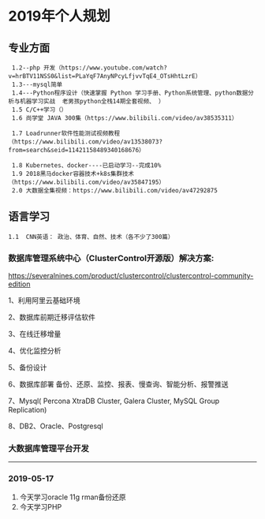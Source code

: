# 2019年个人规划
 

## 专业方面
    
     1.2--php 开发（https://www.youtube.com/watch?v=hrBTV11NSS0&list=PLaYqF7AnyNPcyLfjvvTqE4_OTsHhtLzrE） 
     1.3---mysql简单    
     1.4---Python程序设计（快速掌握 Python 学习手册、Python系统管理、python数据分析与机器学习实战  老男孩python全栈14期全套视频、 ）
     1.5 C/C++学习（）
     1.6 尚学堂 JAVA 300集（https://www.bilibili.com/video/av38535311）

     1.7 Loadrunner软件性能测试视频教程（https://www.bilibili.com/video/av13538073?from=search&seid=11421158489340168676）

     1.8 Kubernetes、docker----已启动学习--完成10%
     1.9 2018黑马docker容器技术+k8s集群技术（https://www.bilibili.com/video/av35847195）
     2.0 大数据全集视频：https://www.bilibili.com/video/av47292875  
    





## 语言学习
  
    1.1  CNN英语： 政治、体育、自然、技术（各不少了300篇）







### 数据库管理系统中心（ClusterControl开源版）解决方案:

https://severalnines.com/product/clustercontrol/clustercontrol-community-edition

1、利用阿里云基础环境

2、数据库前期迁移评估软件

3、在线迁移增量

4、优化监控分析

5、备份设计

6、数据库部署 备份、还原、监控、报表、慢查询、智能分析、报警推送

7、Mysql( Percona XtraDB Cluster, Galera Cluster, MySQL Group Replication)

8、DB2、Oracle、Postgresql


### 大数据库管理平台开发





--------------------
### 2019-05-17 
1. 今天学习oracle 11g rman备份还原
2. 今天学习PHP






